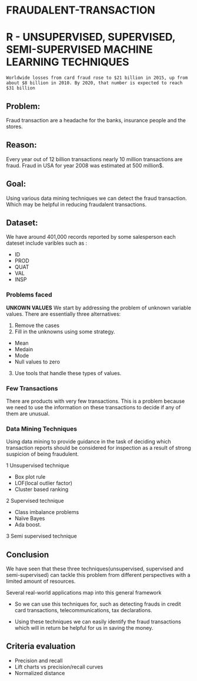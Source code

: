 # FRAUDALENT-TRANSACTION
# R - UNSUPERVISED, SUPERVISED, SEMI-SUPERVISED MACHINE LEARNING TECHNIQUES

`
Worldwide losses from card fraud rose to $21 billion in 2015, up from about $8 billion in 2010. By 2020, that number is expected to reach $31 billion
`

## Problem:
Fraud transaction are a headache for the banks, insurance people and the stores.

## Reason:
Every year out of 12 billion transactions nearly 10 million transactions are fraud.
Fraud in USA for year 2008 was estimated at 500 million$. 

## Goal: 
Using various data mining techniques we can detect the fraud transaction. Which may be helpful in reducing fraudalent transactions.

## Dataset:
We have  around 401,000 records reported by some salesperson each dateset include varibles such as : 

- ID
- PROD
- QUAT
- VAL
- INSP

### Problems faced

**UNKOWN VALUES** 
We start by addressing the problem of unknown variable values. 
There are essentially three alternatives: 
1. Remove the cases
2. Fill in the unknowns using some strategy. 
  - Mean
  - Medain 
  - Mode
  - Null values to zero
3. Use tools that handle these types of values.  


### Few Transactions
There are products with very few transactions. 
This is a problem because we need to use the information on these transactions to decide if any of them are unusual.   

### Data Mining Techniques

Using data mining to provide guidance in the task of deciding which transaction reports should be considered for inspection as a result of strong suspicion of being fraudulent. 

1 Unsupervised technique

- Box plot rule
- LOF(local outlier factor)
- Cluster based ranking


2 Supervised technique

- Class imbalance problems
- Naïve Bayes
- Ada boost.


3 Semi supervised technique


## Conclusion
We have seen that these three techniques(unsupervised, supervised and semi-supervised)  can tackle this problem from different perspectives with a limited amount of resources.

Several real-world applications map into this general framework

- So we can use this techniques for, such as detecting frauds in credit card transactions, telecommunications, tax declarations.

- Using these techniques we can easily identify the fraud transactions which will in return be helpful for us in saving the money.


## Criteria evaluation
- Precision and recall
- Lift charts vs precision/recall curves
- Normalized distance


